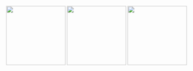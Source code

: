<p align="center">
  <img height="160"
       src="https://github-readme-stats-iota-topaz-70.vercel.app/api?username=Amir-Majdi&amp;show_icons=true&amp;count_private=true&amp;theme=darcula&amp;hide_border=true&amp;hide=issues,contribs&amp;bg_color=00000000&amp;cache_seconds=86400&amp;v=2" />
  <img height="160"
       src="https://github-readme-stats-iota-topaz-70.vercel.app/api/top-langs/?username=Amir-Majdi&amp;layout=compact&amp;hide_border=true&amp;theme=darcula&amp;bg_color=00000000&amp;langs_count=6&amp;hide=jupyter%20notebook,tex,css&amp;cache_seconds=86400&amp;v=2" />
  <img height="160"
       src="https://streak-stats.demolab.com?user=Amir-Majdi&amp;theme=darcula&amp;hide_border=true&amp;background=FFFFFF00&amp;v=2" />
</p>
